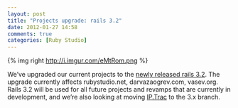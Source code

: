 ```yaml
---
layout: post
title: "Projects upgrade: rails 3.2"
date: 2012-01-27 14:58
comments: true
categories: [Ruby Studio]
---
```


{% img right http://i.imgur.com/eMtRom.png %}

We’ve upgraded our current projects to the [newly released rails 3.2](http://guides.rubyonrails.org/3_2_release_notes.html). The upgrade currently affects rubystudio.net, darvazaogrev.com, vasev.org. Rails 3.2 will be used for all future projects and revamps that are currently in development, and we’re also looking at moving [IP.Trac](http://iptrac.rubystudio.net/) to the 3.x branch.
